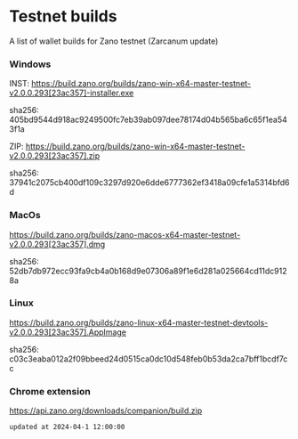 # Testnet builds

A list of wallet builds for Zano testnet (Zarcanum update)

### Windows

INST: https://build.zano.org/builds/zano-win-x64-master-testnet-v2.0.0.293[23ac357]-installer.exe

sha256: 405bd9544d918ac9249500fc7eb39ab097dee78174d04b565ba6c65f1ea543f1a

ZIP: https://build.zano.org/builds/zano-win-x64-master-testnet-v2.0.0.293[23ac357].zip

sha256: 37941c2075cb400df109c3297d920e6dde6777362ef3418a09cfe1a5314bfd6d

### MacOs

https://build.zano.org/builds/zano-macos-x64-master-testnet-v2.0.0.293[23ac357].dmg

sha256: 52db7db972ecc93fa9cb4a0b168d9e07306a89f1e6d281a025664cd11dc9128a

### Linux

https://build.zano.org/builds/zano-linux-x64-master-testnet-devtools-v2.0.0.293[23ac357].AppImage

sha256: c03c3eaba012a2f09bbeed24d0515ca0dc10d548feb0b53da2ca7bff1bcdf7cc

### Chrome extension

https://api.zano.org/downloads/companion/build.zip

```
updated at 2024-04-1 12:00:00
```
